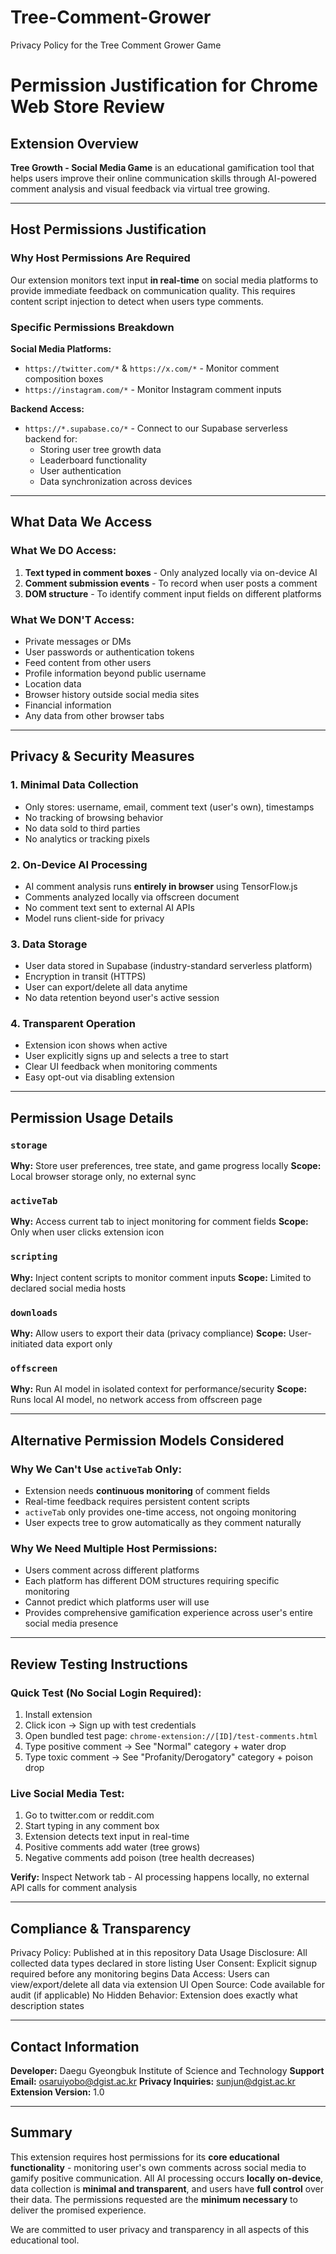 # Tree-Comment-Grower
Privacy Policy for the Tree Comment Grower Game
# Permission Justification for Chrome Web Store Review

## Extension Overview
**Tree Growth - Social Media Game** is an educational gamification tool that helps users improve their online communication skills through AI-powered comment analysis and visual feedback via virtual tree growing.

---

## Host Permissions Justification

### Why Host Permissions Are Required

Our extension monitors text input **in real-time** on social media platforms to provide immediate feedback on communication quality. This requires content script injection to detect when users type comments.

### Specific Permissions Breakdown

**Social Media Platforms:**
- `https://twitter.com/*` & `https://x.com/*` - Monitor comment composition boxes
- `https://instagram.com/*` - Monitor Instagram comment inputs

**Backend Access:**
- `https://*.supabase.co/*` - Connect to our Supabase serverless backend for:
  - Storing user tree growth data
  - Leaderboard functionality
  - User authentication
  - Data synchronization across devices

---

## What Data We Access

### What We DO Access:
1. **Text typed in comment boxes** - Only analyzed locally via on-device AI
2. **Comment submission events** - To record when user posts a comment
3. **DOM structure** - To identify comment input fields on different platforms

### What We DON'T Access:
- Private messages or DMs
- User passwords or authentication tokens
- Feed content from other users
- Profile information beyond public username
- Location data
- Browser history outside social media sites
- Financial information
- Any data from other browser tabs

---

## Privacy & Security Measures

### 1. Minimal Data Collection
- Only stores: username, email, comment text (user's own), timestamps
- No tracking of browsing behavior
- No data sold to third parties
- No analytics or tracking pixels

### 2. On-Device AI Processing
- AI comment analysis runs **entirely in browser** using TensorFlow.js
- Comments analyzed locally via offscreen document
- No comment text sent to external AI APIs
- Model runs client-side for privacy

### 3. Data Storage
- User data stored in Supabase (industry-standard serverless platform)
- Encryption in transit (HTTPS)
- User can export/delete all data anytime
- No data retention beyond user's active session

### 4. Transparent Operation
- Extension icon shows when active
- User explicitly signs up and selects a tree to start
- Clear UI feedback when monitoring comments
- Easy opt-out via disabling extension

---

## Permission Usage Details

### `storage`
**Why:** Store user preferences, tree state, and game progress locally
**Scope:** Local browser storage only, no external sync

### `activeTab`
**Why:** Access current tab to inject monitoring for comment fields
**Scope:** Only when user clicks extension icon

### `scripting`
**Why:** Inject content scripts to monitor comment inputs
**Scope:** Limited to declared social media hosts

### `downloads`
**Why:** Allow users to export their data (privacy compliance)
**Scope:** User-initiated data export only

### `offscreen`
**Why:** Run AI model in isolated context for performance/security
**Scope:** Runs local AI model, no network access from offscreen page

---

## Alternative Permission Models Considered

### Why We Can't Use `activeTab` Only:
- Extension needs **continuous monitoring** of comment fields
- Real-time feedback requires persistent content scripts
- `activeTab` only provides one-time access, not ongoing monitoring
- User expects tree to grow automatically as they comment naturally

### Why We Need Multiple Host Permissions:
- Users comment across different platforms
- Each platform has different DOM structures requiring specific monitoring
- Cannot predict which platforms user will use
- Provides comprehensive gamification experience across user's entire social media presence

---

## Review Testing Instructions

### Quick Test (No Social Login Required):
1. Install extension
2. Click icon → Sign up with test credentials
3. Open bundled test page: `chrome-extension://[ID]/test-comments.html`
4. Type positive comment → See "Normal" category + water drop
5. Type toxic comment → See "Profanity/Derogatory" category + poison drop

### Live Social Media Test:
1. Go to twitter.com or reddit.com
2. Start typing in any comment box
3. Extension detects text input in real-time
4. Positive comments add water (tree grows)
5. Negative comments add poison (tree health decreases)

**Verify:** Inspect Network tab - AI processing happens locally, no external API calls for comment analysis

---

## Compliance & Transparency

Privacy Policy: Published at in this repository
Data Usage Disclosure: All collected data types declared in store listing
User Consent: Explicit signup required before any monitoring begins
Data Access: Users can view/export/delete all data via extension UI
Open Source: Code available for audit (if applicable)
No Hidden Behavior: Extension does exactly what description states

---

## Contact Information

**Developer:** Daegu Gyeongbuk Institute of Science and Technology
**Support Email:** osaruiyobo@dgist.ac.kr
**Privacy Inquiries:** sunjun@dgist.ac.kr
**Extension Version:** 1.0

---

## Summary

This extension requires host permissions for its **core educational functionality** - monitoring user's own comments across social media to gamify positive communication. All AI processing occurs **locally on-device**, data collection is **minimal and transparent**, and users have **full control** over their data. The permissions requested are the **minimum necessary** to deliver the promised experience.

We are committed to user privacy and transparency in all aspects of this educational tool.
